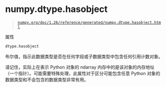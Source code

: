 # numpy.dtype.hasobject

> [`numpy.org/doc/1.26/reference/generated/numpy.dtype.hasobject.html`](https://numpy.org/doc/1.26/reference/generated/numpy.dtype.hasobject.html)

属性

```py
dtype.hasobject
```

布尔值，指示此数据类型是否在任何字段或子数据类型中包含任何引用计数对象。

请记住，实际上在表示 Python 对象的 ndarray 内存中的是该对象的内存地址（一个指针）。可能需要特殊处理，此属性对于区分可能包含任意 Python 对象的数据类型和不会包含的数据类型非常有用。
